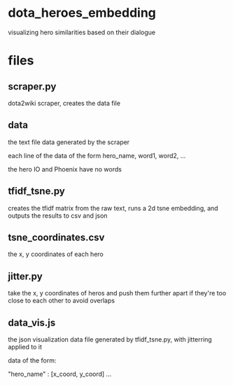 # dota_heroes_embedding
visualizing hero similarities based on their dialogue

# files

## scraper.py
dota2wiki scraper, creates the data file

## data
the text file data generated by the scraper

each line of the data of the form hero_name, word1, word2, ...

the hero IO and Phoenix have no words

## tfidf_tsne.py
creates the tfidf matrix from the raw text, runs a 2d tsne embedding, and outputs the results to csv and json

## tsne_coordinates.csv
the x, y coordinates of each hero 

## jitter.py
take the x, y coordinates of heros and push them further apart if they're too close to each other to avoid overlaps

## data_vis.js
the json visualization data file generated by tfidf_tsne.py, with jitterring applied to it

data of the form:

"hero_name" : [x_coord, y_coord] ...


